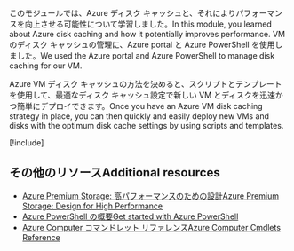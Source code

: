 <span data-ttu-id="8a0f1-101">このモジュールでは、Azure ディスク キャッシュと、それによりパフォーマンスを向上させる可能性について学習しました。</span><span class="sxs-lookup"><span data-stu-id="8a0f1-101">In this module, you learned about Azure disk caching and how it potentially improves performance.</span></span> <span data-ttu-id="8a0f1-102">VM のディスク キャッシュの管理に、Azure portal と Azure PowerShell を使用しました。</span><span class="sxs-lookup"><span data-stu-id="8a0f1-102">We used the Azure portal and Azure PowerShell to manage disk caching for our VM.</span></span>

<span data-ttu-id="8a0f1-103">Azure VM ディスク キャッシュの方法を決めると、スクリプトとテンプレートを使用して、最適なディスク キャッシュ設定で新しい VM とディスクを迅速かつ簡単にデプロイできます。</span><span class="sxs-lookup"><span data-stu-id="8a0f1-103">Once you have an Azure VM disk caching strategy in place, you can then quickly and easily deploy new VMs and disks with the optimum disk cache settings by using scripts and templates.</span></span>

[!include[](../../../includes/azure-sandbox-cleanup.md)]

## <a name="additional-resources"></a><span data-ttu-id="8a0f1-104">その他のリソース</span><span class="sxs-lookup"><span data-stu-id="8a0f1-104">Additional resources</span></span>

- [<span data-ttu-id="8a0f1-105">Azure Premium Storage: 高パフォーマンスのための設計</span><span class="sxs-lookup"><span data-stu-id="8a0f1-105">Azure Premium Storage: Design for High Performance</span></span>](https://docs.microsoft.com/azure/virtual-machines/windows/premium-storage-performance)
- [<span data-ttu-id="8a0f1-106">Azure PowerShell の概要</span><span class="sxs-lookup"><span data-stu-id="8a0f1-106">Get started with Azure PowerShell</span></span>](https://docs.microsoft.com/powershell/azure/get-started-azureps?view=azurermps-6.8.1)
- [<span data-ttu-id="8a0f1-107">Azure Computer コマンドレット リファレンス</span><span class="sxs-lookup"><span data-stu-id="8a0f1-107">Azure Computer Cmdlets Reference</span></span>](https://docs.microsoft.com/powershell/module/azurerm.compute/?view=azurermps-6.8.1#vm_disks)
